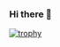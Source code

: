 ### Hi there 👋

[![trophy](https://github-profile-trophy.vercel.app/?username=LarsHusfloen&theme=onedark)](https://github.com/LarsHusfloen/github-profile-trophy)

<!--
**LarsHusfloen/LarsHusfloen** is a ✨ _special_ ✨ repository because its `README.md` (this file) appears on your GitHub profile.

Here are some ideas to get you started:

- 🔭 I’m currently working on ...
- 🌱 I’m currently learning ...
- 👯 I’m looking to collaborate on ...
- 🤔 I’m looking for help with ...
- 💬 Ask me about ...
- 📫 How to reach me: ...
- 😄 Pronouns: ...
- ⚡ Fun fact: ...
-->

